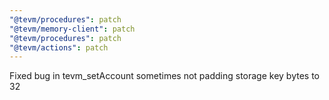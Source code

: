 ```yaml
---
"@tevm/procedures": patch
"@tevm/memory-client": patch
"@tevm/procedures": patch
"@tevm/actions": patch
---
```


Fixed bug in tevm_setAccount sometimes not padding storage key bytes to 32
